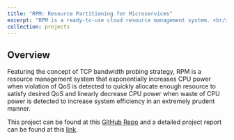 ```yaml
---
title: "RPM: Resource Partitioning for Microservices"
excerpt: "RPM is a ready-to-use cloud resource management system. <br/><img src='/images/rpm_project_img.png'>"
collection: projects
---
```


## Overview

Featuring the concept of TCP bandwidth probing strategy, RPM is a resource management system that exponentially increases CPU power when violation of QoS is detected to quickly allocate enough resource to satisfy desired QoS and linearly decrease CPU power when waste of CPU power is detected to increase system efficiency in an extremely prudent manner.

This project can be found at this [GitHub Repo](https://github.com/stephen-hjay/RPM) and a detailed project report can be found at this [link](https://drive.google.com/file/d/1Z5ughHWILvB7wvvSZ6nb-OZ1kGGMfeB3/view?usp=sharing). 




